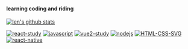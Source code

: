 #### learning coding and riding

[![len's github stats](https://github-readme-stats.vercel.app/api?username=liubin915249126&show_icons=true&title_color=fff&icon_color=79ff97&text_color=9f9f9f&bg_color=151515)](https://github.com/liubin915249126 )


[![react-study](https://github-readme-stats.vercel.app/api/pin/?username=liubin915249126&show_icons=true&title_color=fff&icon_color=79ff97&text_color=9f9f9f&bg_color=151515&repo=react-study&show_owner=true)](https://github.com/liubin915249126/react-study)
[![javascript](https://github-readme-stats.vercel.app/api/pin/?username=liubin915249126&repo=javascript&show_icons=true&title_color=fff&icon_color=79ff97&text_color=9f9f9f&bg_color=151515&show_owner=true)](https://github.com/liubin915249126/javascript)
[![vue2-study](https://github-readme-stats.vercel.app/api/pin/?username=liubin915249126&repo=vue2-study&show_icons=true&title_color=fff&icon_color=79ff97&text_color=9f9f9f&bg_color=151515&show_owner=true)](https://github.com/liubin915249126/vue2-study)
[![nodejs](https://github-readme-stats.vercel.app/api/pin/?username=liubin915249126&repo=nodejs&show_icons=true&title_color=fff&icon_color=79ff97&text_color=9f9f9f&bg_color=151515&show_owner=true)](https://github.com/liubin915249126/nodejs)
[![HTML-CSS-SVG](https://github-readme-stats.vercel.app/api/pin/?username=liubin915249126&repo=HTML-CSS-SVG&show_icons=true&title_color=fff&icon_color=79ff97&text_color=9f9f9f&bg_color=151515&show_owner=true)](https://github.com/liubin915249126/HTML-CSS-SVG)
[![react-native](https://github-readme-stats.vercel.app/api/pin/?username=liubin915249126&repo=react-native&show_icons=true&title_color=fff&icon_color=79ff97&text_color=9f9f9f&bg_color=151515&show_owner=true)](https://github.com/liubin915249126/react-native)


<!--
<a href="https://github.com/liubin915249126/react-study">
  <img width="450"
align="center" src="https://github-readme-stats.vercel.app/api/pin/?username=liubin915249126&show_icons=true&title_color=fff&icon_color=79ff97&text_color=9f9f9f&bg_color=151515&repo=react-study&show_owner=true" />
</a>
<a href="https://github.com/liubin915249126/javascript">
  <img width="450"
       align="center" src="https://github-readme-stats.vercel.app/api/pin/?username=liubin915249126&show_icons=true&title_color=fff&icon_color=79ff97&text_color=9f9f9f&bg_color=151515&repo=javascript&show_owner=true" />
</a>
<a href="https://github.com/liubin915249126/vue2-study">
  <img width="450"
align="center" src="https://github-readme-stats.vercel.app/api/pin/?username=liubin915249126&show_icons=true&title_color=fff&icon_color=79ff97&text_color=9f9f9f&bg_color=151515&repo=vue2-study&show_owner=true" />
</a>
<a href="https://github.com/liubin915249126/nodejs">
  <img width="450"
       align="center" src="https://github-readme-stats.vercel.app/api/pin/?username=liubin915249126&show_icons=true&title_color=fff&icon_color=79ff97&text_color=9f9f9f&bg_color=151515&repo=nodejs&show_owner=true" />
</a>
<a href="https://github.com/liubin915249126/HTML-CSS-SVG">
  <img width="450"
       align="center" src="https://github-readme-stats.vercel.app/api/pin/?username=liubin915249126&show_icons=true&title_color=fff&icon_color=79ff97&text_color=9f9f9f&bg_color=151515&repo=HTML-CSS-SVG&show_owner=true" />
</a>
<a href="https://github.com/liubin915249126/react-native">
  <img width="450"
       align="center" src="https://github-readme-stats.vercel.app/api/pin/?username=liubin915249126&show_icons=true&title_color=fff&icon_color=79ff97&text_color=9f9f9f&bg_color=151515&repo=react-native&show_owner=true" />
</a>
-->


<!--
**liubin915249126/liubin915249126** is a ✨ _special_ ✨ repository because its `README.md` (this file) appears on your GitHub profile.

Here are some ideas to get you started:

- 🔭 I’m currently working on ...
- 🌱 I’m currently learning ...
- 👯 I’m looking to collaborate on ...
- 🤔 I’m looking for help with ...
- 💬 Ask me about ...
- 📫 How to reach me: ...
- 😄 Pronouns: ...
- ⚡ Fun fact: ...
https://github.com/anuraghazra/github-readme-stats
-->
